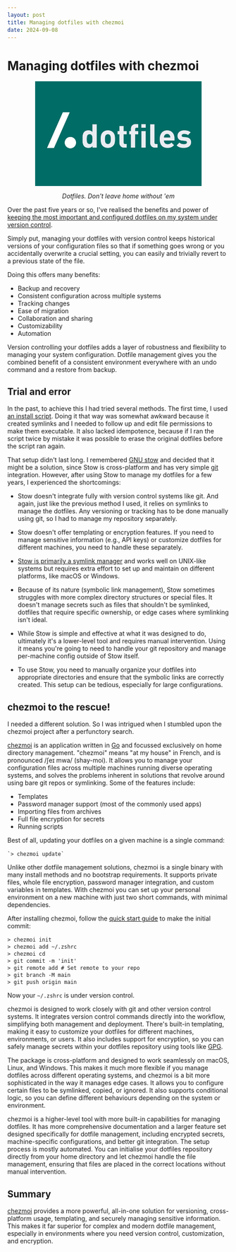 ```yaml
---
layout: post
title: Managing dotfiles with chezmoi
date: 2024-09-08
---
```


# Managing dotfiles with chezmoi

<img src="/assets/images/dotfiles.png" style="max-width:75%; display:block; margin:auto;">
<p style="text-align:center; font-size:inherit;"><i>Dotfiles. Don't leave home without 'em</i></p>

Over the past five years or so, I've realised the benefits and power of [keeping the most important and configured dotfiles on my system under version control](https://dotfiles.github.io/).

Simply put, managing your dotfiles with version control keeps historical versions of your configuration files so that if something goes wrong or you accidentally overwrite a crucial setting, you can easily and trivially revert to a previous state of the file. 

Doing this offers many benefits:

- Backup and recovery
- Consistent configuration across multiple systems
- Tracking changes
- Ease of migration
- Collaboration and sharing
- Customizability
- Automation

Version controlling your dotfiles adds a layer of robustness and flexibility to managing your system configuration. Dotfile management gives you the combined benefit of a consistent environment everywhere with an undo command and a restore from backup.

## Trial and error 

In the past, to achieve this I had tried several methods. The first time, I used [an install script](https://blog.smalleycreative.com/using-git-and-github-to-manage-your-dotfiles/). Doing it that way was somewhat awkward because it created symlinks and I needed to follow up and edit file permissions to make them executable. It also lacked idempotence, because if I ran the script twice by mistake it was possible to erase the original dotfiles before the script ran again.

That setup didn't last long. I remembered [GNU stow](https://www.gnu.org/software/stow/) and decided that it might be a solution, since Stow is cross-platform and has very simple [git](https://git-scm.com/) integration. However, after using Stow to manage my dotfiles for a few years, I experienced the shortcomings:

- Stow doesn't integrate fully with version control systems like git. And again, just like the previous method I used, it relies on symlinks to manage the dotfiles. Any versioning or tracking has to be done manually using git, so I had to manage my repository separately. 

- Stow doesn't offer templating or encryption features. If you need to manage sensitive information (e.g., API keys) or customize dotfiles for different machines, you need to handle these separately. 

- [Stow is primarily a symlink manager](https://alex.pearwin.com/2016/02/managing-dotfiles-with-stow/) and works well on UNIX-like systems but requires extra effort to set up and maintain on different platforms, like macOS or Windows.

- Because of its nature (symbolic link management), Stow sometimes struggles with more complex directory structures or special files. It doesn't manage secrets such as files that shouldn't be symlinked, dotfiles that require specific ownership, or edge cases where symlinking isn't ideal. 

- While Stow is simple and effective at what it was designed to do, ultimately it's a lower-level tool and requires manual intervention. Using it means you're going to need to handle your git repository and manage per-machine config outside of Stow itself. 

- To use Stow, you need to manually organize your dotfiles into appropriate directories and ensure that the symbolic links are correctly created. This setup can be tedious, especially for large configurations.

## chezmoi to the rescue!

I needed a different solution. So I was intrigued when I stumbled upon the chezmoi project after a perfunctory search. 

[chezmoi](https://www.chezmoi.io) is an application written in [Go](https://go.dev/) and focussed exclusively on home directory management. "chezmoi" means "at my house" in French, and is pronounced /ʃeɪ mwa/ (shay-moi). It allows you to manage your configuration files across multiple machines running diverse operating systems, and solves the problems inherent in solutions that revolve around using bare git repos or symlinking. Some of the features include:

- Templates
- Password manager support (most of the commonly used apps)
- Importing files from archives
- Full file encryption for secrets
- Running scripts 

Best of all, updating your dotfiles on a given machine is a single command: 

    `> chezmoi update`

Unlike other dotfile management solutions, chezmoi is a single binary with many install methods and no bootstrap requirements. It supports private files, whole file encryption, password manager integration, and custom variables in templates. With chezmoi you can set up your personal environment on a new machine with just two short commands, with minimal dependencies. 

After installing chezmoi, follow the [quick start guide](https://www.chezmoi.io/quick-start/) to make the initial commit:

```
> chezmoi init
> chezmoi add ~/.zshrc
> chezmoi cd
> git commit -m 'init'
> git remote add # Set remote to your repo
> git branch -M main
> git push origin main
```

Now your `~/.zshrc` is under version control. 

chezmoi is designed to work closely with git and other version control systems. It integrates version control commands directly into the workflow, simplifying both management and deployment. There's built-in templating, making it easy to customize your dotfiles for different machines, environments, or users. It also includes support for encryption, so you can safely manage secrets within your dotfiles repository using tools like [GPG](https://www.gnupg.org/).

The package is cross-platform and designed to work seamlessly on macOS, Linux, and Windows. This makes it much more flexible if you manage dotfiles across different operating systems, and chezmoi is a bit more sophisticated in the way it manages edge cases. It allows you to configure certain files to be symlinked, copied, or ignored. It also supports conditional logic, so you can define different behaviours depending on the system or environment.

chezmoi is a higher-level tool with more built-in capabilities for managing dotfiles. It has more comprehensive documentation and a larger feature set designed specifically for dotfile management, including encrypted secrets, machine-specific configurations, and better git integration. The setup process is mostly automated. You can initialise your dotfiles repository directly from your home directory and let chezmoi handle the file management, ensuring that files are placed in the correct locations without manual intervention.

## Summary

[chezmoi](https://www.chezmoi.io/) provides a more powerful, all-in-one solution for versioning, cross-platform usage, templating, and securely managing sensitive information. This makes it far superior for complex and modern dotfile management, especially in environments where you need version control, customization, and encryption.
